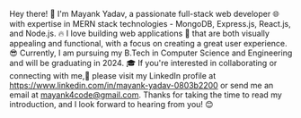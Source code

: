 Hey there! 👋 I'm Mayank Yadav, a passionate full-stack web developer 🌐 with expertise in MERN stack technologies - MongoDB, Express.js, React.js, and Node.js. 🔥 I love building web applications 💪 that are both visually appealing and functional, with a focus on creating a great user experience. 😎
Currently, I am pursuing my B.Tech in Computer Science and Engineering and will be graduating in 2024. 🎓 If you're interested in collaborating or connecting with me,🚀 
please visit my LinkedIn profile at https://www.linkedin.com/in/mayank-yadav-0803b2200 or send me an email at mayank4code@gmail.com.
Thanks for taking the time to read my introduction, and I look forward to hearing from you! 😊
